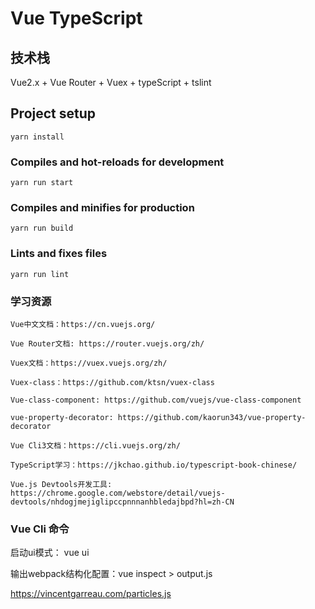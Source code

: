 # Vue TypeScript

## 技术栈
Vue2.x + Vue Router + Vuex + typeScript + tslint

## Project setup
```
yarn install
```

### Compiles and hot-reloads for development
```
yarn run start
```

### Compiles and minifies for production
```
yarn run build
```

### Lints and fixes files
```
yarn run lint
```

### 学习资源
```
Vue中文文档：https://cn.vuejs.org/

Vue Router文档: https://router.vuejs.org/zh/

Vuex文档：https://vuex.vuejs.org/zh/

Vuex-class：https://github.com/ktsn/vuex-class

Vue-class-component: https://github.com/vuejs/vue-class-component

vue-property-decorator: https://github.com/kaorun343/vue-property-decorator

Vue Cli3文档：https://cli.vuejs.org/zh/

TypeScript学习：https://jkchao.github.io/typescript-book-chinese/

Vue.js Devtools开发工具: https://chrome.google.com/webstore/detail/vuejs-devtools/nhdogjmejiglipccpnnnanhbledajbpd?hl=zh-CN
```

### Vue Cli 命令

启动ui模式： vue ui

输出webpack结构化配置：vue inspect > output.js

https://vincentgarreau.com/particles.js

